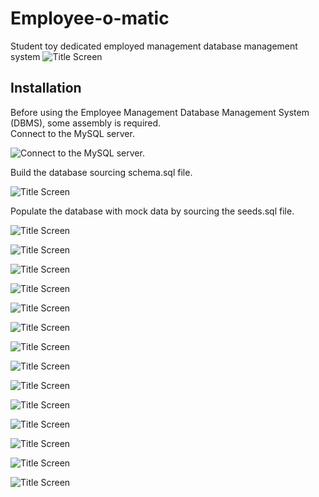 # Employee-o-matic
Student toy dedicated employed management database management system
![Title Screen](./resources/images/fig_1.png)


## Installation

Before using the Employee Management Database Management System (DBMS), some assembly is required.  
Connect to the MySQL server.

![Connect to the MySQL server.](./resources/images/fig_21.png)

Build the database sourcing schema.sql file.

![Title Screen](./resources/images/fig_22.png)

Populate the database with mock data by sourcing the seeds.sql file.

![Title Screen](./resources/images/fig_23.png)

![Title Screen](./resources/images/fig_24.png)

![Title Screen](./resources/images/fig_25.png)

![Title Screen](./resources/images/fig_26.png)

![Title Screen](./resources/images/fig_3.png)

![Title Screen](./resources/images/fig_2.png)

![Title Screen](./resources/images/fig_3.png)

![Title Screen](./resources/images/fig_4.png)

![Title Screen](./resources/images/fig_5.png)

![Title Screen](./resources/images/fig_6.png)

![Title Screen](./resources/images/fig_7.png)

![Title Screen](./resources/images/fig_8.png)

![Title Screen](./resources/images/fig_9.png)

![Title Screen](./resources/images/fig_10.png)
